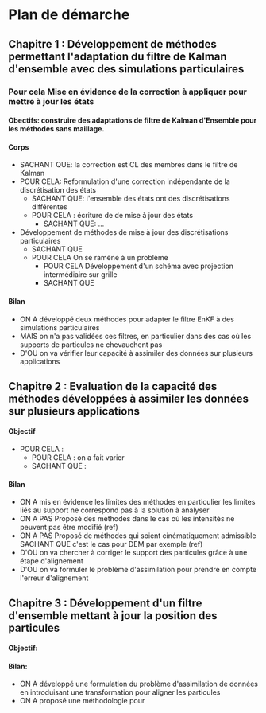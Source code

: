 # Plan de démarche

## Chapitre 1 : Développement de méthodes permettant l'adaptation du filtre de Kalman d'ensemble avec des simulations particulaires

### Pour cela Mise en évidence de la correction à appliquer pour mettre à jour les états
#### Obectifs: construire des adaptations de filtre de Kalman d'Ensemble pour les méthodes sans maillage.
#### Corps
- SACHANT QUE: la correction est CL des membres dans le filtre de Kalman
- POUR CELA: Reformulation d'une correction indépendante de la discrétisation des états
  - SACHANT QUE: l'ensemble des états ont des discrétisations différentes
  - POUR CELA : écriture de de mise à jour des états
    - SACHANT QUE: ...
- Développement de méthodes de mise à jour des discrétisations particulaires
  - SACHANT QUE
  - POUR CELA On se ramène à un problème 
    - POUR CELA Développement d'un schéma avec projection intermédiaire sur grille
    - SACHANT QUE 
<!-- 
- Construction de filtres permettant la correction des états définit par des discrétisations particulaires
  - SACHANT QUE
  - POUR CELA -->

#### Bilan

- ON A développé deux méthodes pour adapter le filtre EnKF à des simulations particulaires 
- MAIS on n'a pas validées ces filtres, en particulier dans des cas où les supports de particules ne chevauchent pas
- D'OU on va vérifier leur capacité à assimiler des données sur plusieurs applications

## Chapitre 2 : Evaluation de la capacité des méthodes développées à assimiler les données sur plusieurs applications

#### Objectif

- POUR CELA : 
  - POUR CELA : on a fait varier  
  - SACHANT QUE : 

#### Bilan 

- ON A mis en évidence les limites des méthodes en particulier les limites liés au support ne correspond pas à la solution à analyser
- ON A PAS Proposé des méthodes dans le cas où les intensités ne peuvent pas être modifié (ref)
- ON A PAS Proposé de méthodes qui soient cinématiquement admissible SACHANT QUE c'est le cas pour DEM par exemple (ref)
- D'OU on va chercher à corriger le support des particules grâce à une étape d'alignement
- D'OU on va formuler le problème d'assimilation pour prendre en compte l'erreur d'alignement


## Chapitre 3 : Développement d'un filtre d'ensemble mettant à jour la position des particules

#### Objectif:

#### Bilan:

- ON A développé une formulation du problème d'assimilation de données en introduisant une transformation pour aligner les particules
- ON A proposé une méthodologie pour 


